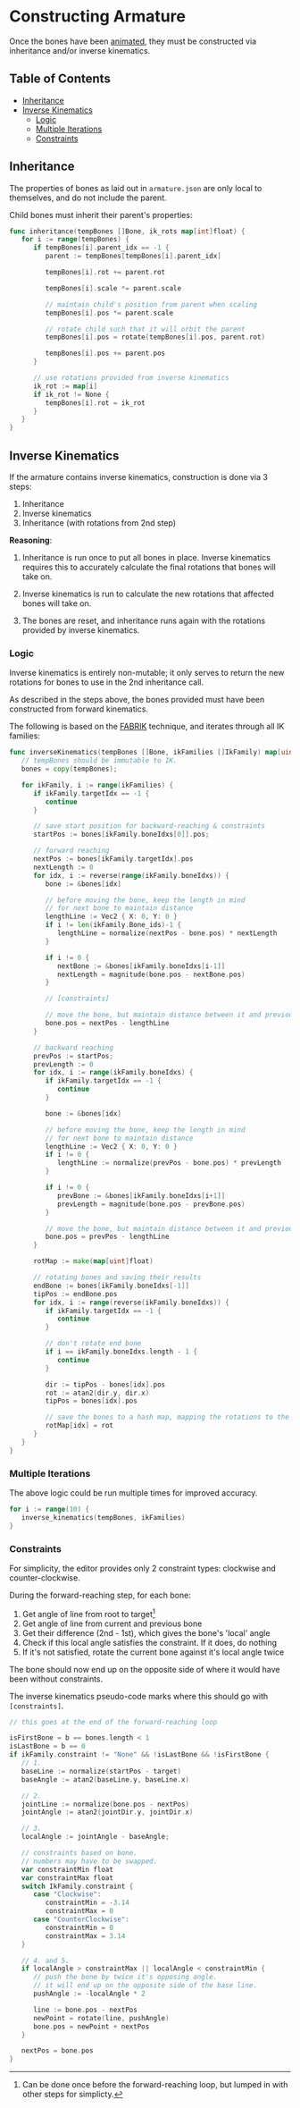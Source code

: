 # Constructing Armature

Once the bones have been [animated](./animating.md), they must be constructed
via inheritance and/or inverse kinematics.

## Table of Contents

- [Inheritance](#inheritance)
- [Inverse Kinematics](#inverse-kinematics)
  - [Logic](#logic)
  - [Multiple Iterations](#multiple-iterations)
  - [Constraints](#constraints)

## Inheritance

The properties of bones as laid out in `armature.json` are only local to
themselves, and do not include the parent.

Child bones must inherit their parent's properties:

```go
func inheritance(tempBones []Bone, ik_rots map[int]float) {
   for i := range(tempBones) {
      if tempBones[i].parent_idx == -1 {
         parent := tempBones[tempBones[i].parent_idx]

         tempBones[i].rot += parent.rot

         tempBones[i].scale *= parent.scale

         // maintain child's position from parent when scaling
         tempBones[i].pos *= parent.scale

         // rotate child such that it will orbit the parent
         tempBones[i].pos = rotate(tempBones[i].pos, parent.rot)

         tempBones[i].pos += parent.pos
      }

      // use rotations provided from inverse kinematics
      ik_rot := map[i]
      if ik_rot != None {
         tempBones[i].rot = ik_rot
      }
   }
}
```

## Inverse Kinematics

If the armature contains inverse kinematics, construction is done via 3 steps:

1. Inheritance
2. Inverse kinematics
3. Inheritance (with rotations from 2nd step)

**Reasoning**:

1. Inheritance is run once to put all bones in place. Inverse kinematics
   requires this to accurately calculate the final rotations that bones will
   take on.

2. Inverse kinematics is run to calculate the new rotations that affected bones
   will take on.

3. The bones are reset, and inheritance runs again with the rotations provided
   by inverse kinematics.

### Logic

Inverse kinematics is entirely non-mutable; it only serves to return the new
rotations for bones to use in the 2nd inheritance call.

As described in the steps above, the bones provided must have been constructed
from forward kinematics.

The following is based on the
[FABRIK](https://www.youtube.com/watch?v=NfuO66wsuRg) technique, and iterates
through all IK families:

```go
func inverseKinematics(tempBones []Bone, ikFamilies []IkFamily) map[uint]float {
   // tempBones should be immutable to IK.
   bones = copy(tempBones);

   for ikFamily, i := range(ikFamilies) {
      if ikFamily.targetIdx == -1 {
         continue
      }

      // save start position for backward-reaching & constraints
      startPos := bones[ikFamily.boneIdxs[0]].pos;

      // forward reaching
      nextPos := bones[ikFamily.targetIdx].pos
      nextLength := 0
      for idx, i := reverse(range(ikFamily.boneIdxs)) {
         bone := &bones[idx]

         // before moving the bone, keep the length in mind
         // for next bone to maintain distance
         lengthLine := Vec2 { X: 0, Y: 0 }
         if i != len(ikFamily.Bone_ids)-1 {
            lengthLine = normalize(nextPos - bone.pos) * nextLength
         }

         if i != 0 {
            nextBone := &bones[ikFamily.boneIdxs[i-1]]
            nextLength = magnitude(bone.pos - nextBone.pos)
         }

         // [constraints]

         // move the bone, but maintain distance between it and previous bone
         bone.pos = nextPos - lengthLine
      }

      // backward reaching
      prevPos := startPos;
      prevLength := 0
      for idx, i := range(ikFamily.boneIdxs) {
         if ikFamily.targetIdx == -1 {
            continue
         }

         bone := &bones[idx]

         // before moving the bone, keep the length in mind
         // for next bone to maintain distance
         lengthLine := Vec2 { X: 0, Y: 0 }
         if i != 0 {
            lengthLine := normalize(prevPos - bone.pos) * prevLength
         }

         if i != 0 {
            prevBone := &bones[ikFamily.boneIdxs[i+1]]
            prevLength = magnitude(bone.pos - prevBone.pos)
         }

         // move the bone, but maintain distance between it and previous bone
         bone.pos = prevPos - lengthLine
      }

      rotMap := make(map[uint]float)

      // rotating bones and saving their results
      endBone := bones[ikFamily.boneIdxs[-1]]
      tipPos := endBone.pos
      for idx, i := range(reverse(ikFamily.boneIdxs)) {
         if ikFamily.targetIdx == -1 {
            continue
         }

         // don't rotate end bone
         if i == ikFamily.boneIdxs.length - 1 {
            continue
         }

         dir := tipPos - bones[idx].pos
         rot := atan2(dir.y, dir.x)
         tipPos = bones[idx].pos

         // save the bones to a hash map, mapping the rotations to the bone's idx
         rotMap[idx] = rot
      }
   }
}
```

### Multiple Iterations

The above logic could be run multiple times for improved accuracy.

```go
for i := range(10) {
   inverse_kinematics(tempBones, ikFamilies)
}
```

### Constraints

For simplicity, the editor provides only 2 constraint types: clockwise and
counter-clockwise.

During the forward-reaching step, for each bone:

1. Get angle of line from root to target[^1]
2. Get angle of line from current and previous bone
3. Get their difference (2nd - 1st), which gives the bone's 'local' angle
4. Check if this local angle satisfies the constraint. If it does, do nothing
5. If it's not satisfied, rotate the current bone against it's local angle twice

The bone should now end up on the opposite side of where it would have been
without constraints.

The inverse kinematics pseudo-code marks where this should go with
`[constraints]`.

```go
// this goes at the end of the forward-reaching loop

isFirstBone = b == bones.length < 1
isLastBone = b == 0
if ikFamily.constraint != "None" && !isLastBone && !isFirstBone {
   // 1.
   baseLine := normalize(startPos - target)
   baseAngle := atan2(baseLine.y, baseLine.x)

   // 2.
   jointLine := normalize(bone.pos - nextPos)
   jointAngle := atan2(jointDir.y, jointDir.x)

   // 3.
   localAngle := jointAngle - baseAngle;

   // constraints based on bone.
   // numbers may have to be swapped.
   var constraintMin float
   var constraintMax float
   switch IkFamily.constraint {
      case "Clockwise":
         constraintMin = -3.14
         constraintMax = 0
      case "CounterClockwise":
         constraintMin = 0
         constraintMax = 3.14
   }

   // 4. and 5.
   if localAngle > constraintMax || localAngle < constraintMin {
      // push the bone by twice it's opposing angle.
      // it will end up on the opposite side of the base line.
      pushAngle := -localAngle * 2

      line := bone.pos - nextPos
      newPoint = rotate(line, pushAngle)
      bone.pos = newPoint + nextPos
   }

   nextPos = bone.pos
}
```

[^1]:
    Can be done once before the forward-reaching loop, but lumped in with other
    steps for simplicty.
